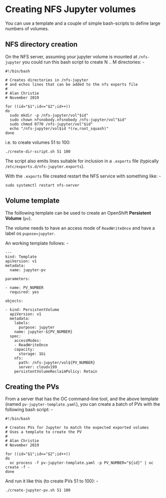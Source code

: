 # Creating NFS Jupyter volumes
You can use a template and a couple of simple bash-scripts to define
large numbers of volumes.

## NFS directory creation
On the NFS server, assuming your jupyter volume is mounted at
`/nfs-jupyter` you could run this bash script to create N .. M directories: -

```
#!/bin/bash

# Creates directories in /nfs-jupyter
# and echos lines that can be added to the nfs exports file
#
# Alan Christie
# November 2019

for ((id="$1";id<="$2";id++))
do
  sudo mkdir -p /nfs-jupyter/vol"$id"
  sudo chown nfsnobody.nfsnobody /nfs-jupyter/vol"$id"
  sudo chmod 0770 /nfs-jupyter/vol"$id"
  echo "/nfs-jupyter/vol$id *(rw,root_squash)"
done
```

i.e. to create volumes 51 to 100:

    ./create-dir-script.sh 51 100
    
The script also emits lines suitable for inclusion in a `.exports`
file (typically `/etc/exports.d/nfs-jupyter.exports`).

With the `.exports` file created restart the NFS service
with something like: -

    sudo systemctl restart nfs-server
    
## Volume template
The foillowing template can be used to create an OpenShift
**Persistent Volume** (`pv`).

The volume needs to have an access mode of `ReadWriteOnce`
and have a label os `pupose=jupyter`.

An working template follows: -

```
---
kind: Template
apiVersion: v1
metadata:
  name: jupyter-pv

parameters:

- name: PV_NUMBER
  required: yes

objects:

- kind: PersistentVolume
  apiVersion: v1
  metadata:
    labels:
      purpose: jupyter
    name: jupyter-${PV_NUMBER}
  spec:
    accessModes:
    - ReadWriteOnce
    capacity:
      storage: 1Gi
    nfs:
      path: /nfs-jupyter/vol${PV_NUMBER}
      server: cloudv199
    persistentVolumeReclaimPolicy: Retain
```

## Creating the PVs
From a server that has the OC command-line tool, and the
above template (named `pv-jupyter-template.yaml`),
you can create a batch of PVs with the following
bash script: -

```
#!/bin/bash

# Creates PVs for Jupyter to match the expected exported volumes
# Uses a template to create the PV
#
# Alan Christie
# November 2019

for ((id="$1";id<="$2";id++))
do
  oc process -f pv-jupyter-template.yaml -p PV_NUMBER="${id}" | oc create -f -
done
```

And run it like this (to create PVs 51 to 100): -

    ./create-jupyter-pv.sh 51 100
